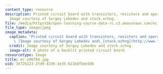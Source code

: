 ```yaml
---
content_type: resource
description: Printed circuit board with transistors, resistors and operational amplifiers.
  Image courtesy of Sergey Lebedev and stock.xchng.
file: /media/https%3A/open-learning-course-data-rc.s3.amazonaws.com/ec-s06-practical-electronics-fall-2004/3e72b2232fd943361e35b21bdfbdc686_ec-s06f04.jpg
file_type: image/jpeg
image_metadata:
  caption: "Printed circuit board with transistors, resistors and operational amplifiers.\
    \ (Image courtesy of Sergey Lebedev and\_[stock.xchng](http://www.freeimages.com/).)"
  credit: Image courtesy of Sergey Lebedev and stock.xchng.
  image-alt: A photo of a backlit printed circuit board.
resourcetype: Image
title: ec-s06f04.jpg
uid: 3e72b223-2fd9-4336-1e35-b21bdfbdc686
---
```

